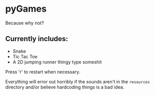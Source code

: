 # pyGames
Because why not?

## Currently includes:
* Snake
* Tic Tac Toe
* A 2D jumping runner thingy type someshit

Press 'r' to restart when necessary.

Everything will error out horribly if the sounds aren't in the `resources` directory and/or believe hardcoding things is a bad idea.
